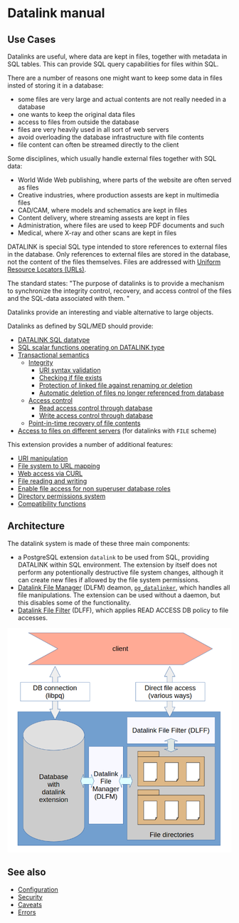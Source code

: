 Datalink manual
===============

Use Cases
---------

Datalinks are useful, where data are kept in files, together with metadata in SQL tables.
This can provide SQL query capabilities for files within SQL.

There are a number of reasons one might want to keep some data in files insted of storing it in a database:

- some files are very large and actual contents are not really needed in a database
- one wants to keep the original data files
- access to files from outside the database
- files are very heavily used in all sort of web servers
- avoid overloading the database infrastructure with file contents
- file content can often be streamed directly to the client

Some disciplines, which usually handle external files together with SQL data:

- World Wide Web publishing, where parts of the website are often served as files
- Creative industries, where production assests are kept in multimedia files
- CAD/CAM, where models and schematics are kept in files
- Content delivery, where streaming assests are kept in files
- Administration, where files are used to keep PDF documents and such
- Medical, where X-ray and other scans are kept in files

DATALINK is special SQL type intended to store references to external files in the database.
Only references to external files are stored in the database, not the content of the files themselves.
Files are addressed with [Uniform Resource Locators (URLs)](https://en.wikipedia.org/wiki/URL).

The standard states: "The purpose of datalinks is to provide a mechanism to synchronize the 
integrity control, recovery, and access control of the files and the SQL-data associated with them. "

Datalinks provide an interesting and viable alternative to large objects.

Datalinks as defined by SQL/MED should provide:

- [DATALINK SQL datatype](type.md)
- [SQL scalar functions operating on DATALINK type](functions.md)
- [Transactional semantics](transactions.md)
  - [Integrity](integrity.md)
    - [URI syntax validation](type.md)
    - [Checking if file exists](integrity.md)
    - [Protection of linked file against renaming or deletion](access.md)
    - [Automatic deletion of files no longer referenced from database](recovery.md)
  - [Access control](access.md)
    - [Read access control through database](access.md)
    - [Write access control through database](access.md)
  - [Point-in-time recovery of file contents](recovery.md)
- [Access to files on different servers](foreign_server.md) (for datalinks with `FILE` scheme)

This extension provides a number of additional features:
- [URI manipulation](functions.md#user-content-uri-manipulation)
- [File system to URL mapping](dlff.md)
- [Web access via CURL](functions.md#user-content-web-access)
- [File reading and writing](functions.md#user-content-reading-files)
- [Enable file access for non superuser database roles](security.md)
- [Directory permissions system](configuration.md)
- [Compatibility functions](functions.md#user-content-compatibility-functions)

Architecture
------------

The datalink system is made of these three main components:

- a PostgreSQL extension `datalink` to be used from SQL, providing DATALINK within SQL environment. The extension by itself does not perform any potentionally destructive file system changes, although it can create new files if allowed by the file system permissions. 
- [Datalink File Manager](dlfm.md) (DLFM) deamon, [`pg_datalinker`](pg_datalinker.md), which handles all file manipulations. 
The extension can be used without a daemon, but this disables some of the functionality.
- [Datalink File Filter](dlff.md) (DLFF), which applies READ ACCESS DB policy to file accesses. 

![Datalink diagram](diagram.webp)

See also
--------
- [Configuration](configuration.md)
- [Security](security.md)
- [Caveats](caveats.md)
- [Errors](errors.md)
